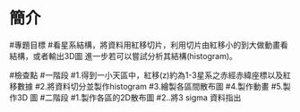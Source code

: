 # 簡介

#專題目標
#看星系結構，將資料用紅移切片，利用切片由紅移小的到大做動畫看結構，或者輸出3D圖
進一步若可以嘗試分析其結構(histogram)。

#檢查點
#一階段
#1.得到一小天區中，紅移(z)約為1-3星系之赤經赤緯座標以及紅移數據
#2.將資料切分並製作histogram
#3.繪製各區間散布圖
#4.製作動畫
#5.製作3D 圖
#二階段
#1.製作各區的2D散布圖
#2..將3 sigma  資料指出
